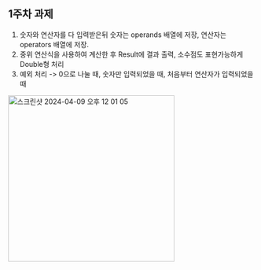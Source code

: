 1주차 과제
----


1. 숫자와 연산자를 다 입력받은뒤 숫자는 operands 배열에 저장, 연산자는 operators 배열에 저장.
2. 중위 연산식을 사용하여 계산한 후 Result에 결과 출력, 소수점도 표현가능하게 Double형 처리
3. 예외 처리 -> 0으로 나눌 때, 숫자만 입력되었을 때, 처음부터 연산자가 입력되었을 때



<img width="338" alt="스크린샷 2024-04-09 오후 12 01 05" src="https://github.com/DEPthes/3rd-Android-BeomJoon/assets/37996727/204e9228-cf73-40ec-a8c3-ba5b78ac3cc1">
